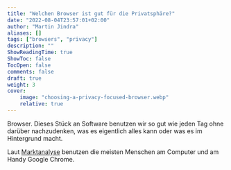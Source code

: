 ```yaml
---
title: "Welchen Browser ist gut für die Privatsphäre?"
date: "2022-08-04T23:57:01+02:00"
author: "Martin Jindra"
aliases: []
tags: ["browsers", "privacy"]
description: ""
ShowReadingTime: true
ShowToc: false
TocOpen: false
comments: false
draft: true
weight: 3
cover:
    image: "choosing-a-privacy-focused-browser.webp"
    relative: true
---
```


Browser. Dieses Stück an Software benutzen wir so gut wie jeden Tag ohne darüber nachzudenken, was es eigentlich alles kann oder was es im Hintergrund macht.

Laut [Marktanalyse](https://www.netmarketshare.com/browser-market-share.aspx) benutzen die meisten Menschen am Computer und am Handy Google Chrome.

